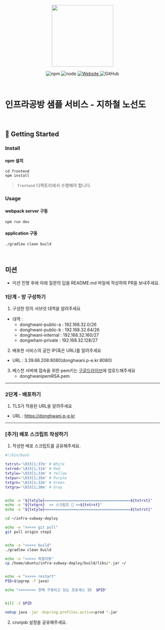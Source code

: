 <p align="center">
    <img width="200px;" src="https://raw.githubusercontent.com/woowacourse/atdd-subway-admin-frontend/master/images/main_logo.png"/>
</p>
<p align="center">
  <img alt="npm" src="https://img.shields.io/badge/npm-%3E%3D%205.5.0-blue">
  <img alt="node" src="https://img.shields.io/badge/node-%3E%3D%209.3.0-blue">
  <a href="https://edu.nextstep.camp/c/R89PYi5H" alt="nextstep atdd">
    <img alt="Website" src="https://img.shields.io/website?url=https%3A%2F%2Fedu.nextstep.camp%2Fc%2FR89PYi5H">
  </a>
  <img alt="GitHub" src="https://img.shields.io/github/license/next-step/atdd-subway-service">
</p>

<br>

# 인프라공방 샘플 서비스 - 지하철 노선도

<br>

## 🚀 Getting Started

### Install
#### npm 설치
```
cd frontend
npm install
```
> `frontend` 디렉토리에서 수행해야 합니다.

### Usage
#### webpack server 구동
```
npm run dev
```
#### application 구동
```
./gradlew clean build
```
<br>

## 미션

* 미션 진행 후에 아래 질문의 답을 README.md 파일에 작성하여 PR을 보내주세요.

### 1단계 - 망 구성하기
1. 구성한 망의 서브넷 대역을 알려주세요
- 대역 : 
  - donghwani-public-a : 192.168.32.0/26
  - donghwani-public-b : 192.168.32.64/26
  - donghwani-internal : 192.168.32.160/27
  - dongwhani-private : 192.168.32.128/27

2. 배포한 서비스의 공인 IP(혹은 URL)를 알려주세요

- URL : 3.39.66.208:8080(donghwani.p-e.kr:8080)

3. 베스천 서버에 접속을 위한 pem키는 [구글드라이브](https://drive.google.com/drive/folders/1dZiCUwNeH1LMglp8dyTqqsL1b2yBnzd1?usp=sharing)에 업로드해주세요  
   - donghwanipemRSA.pem

---

### 2단계 - 배포하기
1. TLS가 적용된 URL을 알려주세요

- URL : https://donghwani.p-e.kr

---

### [추가] 배포 스크립트 작성하기

1. 작성한 배포 스크립트를 공유해주세요.
```bash
#!/bin/bash

txtrst='\033[1;37m' # White
txtred='\033[1;31m' # Red
txtylw='\033[1;33m' # Yellow
txtpur='\033[1;35m' # Purple
txtgrn='\033[1;32m' # Green
txtgra='\033[1;30m' # Gray


echo -e "${txtylw}=======================================${txtrst}"
echo -e "${txtgrn}  << 스크립트 🧐 >>${txtrst}"
echo -e "${txtylw}=======================================${txtrst}"

cd ~/infra-subway-deploy

echo -e ">>>>> git pull"
git pull origin step2


echo -e ">>>>> build"
./gradlew clean build

echo -e ">>>>> 파일이동"
cp /home/ubuntu/infra-subway-deploy/build/libs/*.jar ~/


echo -e ">>>>> restart"
PID=$(pgrep -f java)

echo ">>>>>>>> 현재 구동되고 있는 프로세스 ID  $PID"


kill -2 $PID

nohup java -jar -Dspring.profiles.active=prod *.jar
```
2. cronjob 설정을 공유해주세요.

